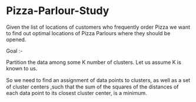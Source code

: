 # Pizza-Parlour-Study
Given the list of locations of customers who frequently order Pizza we want to find out optimal locations of Pizza Parlours where they should be opened.


Goal :- 

Partition the data among some K number of clusters. Let us assume K is known to us.


So we need to ﬁnd an assignment of data points to clusters, as well as a set of cluster centers ,such that the sum of the squares of the distances of each data point to its closest cluster center, is a minimum.

